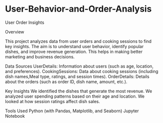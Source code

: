 # User-Behavior-and-Order-Analysis
User Order Insights


Overview



This project analyzes data from user orders and cooking sessions to find key insights. The aim is to understand user behavior, identify popular dishes, and improve revenue generation. This helps in making better marketing and business decisions.

Data Sources
UserDetails: Information about users (such as age, location, and preferences).
CookingSessions: Data about cooking sessions (including dish names,Meal type, ratings, and session times).
OrderDetails: Details about the orders (such as order ID, dish name, amount, etc.).


Key Insights
We identified the dishes that generate the most revenue.
We analyzed user spending patterns based on their age and location.
We looked at how session ratings affect dish sales.


Tools Used
Python (with Pandas, Matplotlib, and Seaborn)
Jupyter Notebook
